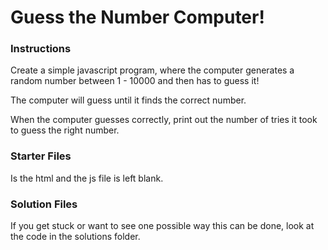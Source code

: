 # Guess the Number Computer!

### Instructions
Create a simple javascript program, where the computer generates a random number between 1 - 10000 and then has to guess it!

The computer will guess until it finds the correct number.

When the computer guesses correctly, print out the number of tries it took to guess the right number.

### Starter Files
Is the html and the js file is left blank.

### Solution Files
If you get stuck or want to see one possible way this can be done, look at the code in the solutions folder.